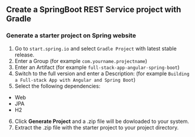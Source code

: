 ## Create a SpringBoot REST Service project with Gradle
### Generate a starter project on Spring website
1. Go to `start.spring.io` and select `Gradle Project` with latest stable release.
2. Enter a Group (for example `com.yourname.projectname`)
3. Enter an Artifact (for example `full-stack-app-angular-spring-boot`)
4. Switch to the full version and enter a Description: (for example `Building a Full-stack App with Angular and Spring Boot`)
5. Select the following dependencies:
- Web
- JPA
- H2
6. Click **Generate Project** and a .zip file will be dowloaded to your system.
7. Extract the .zip file with the starter project to your project directory.

